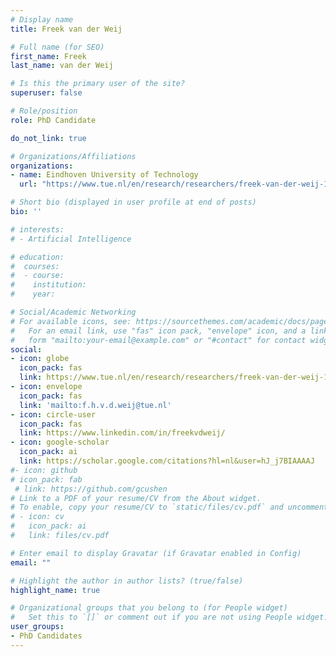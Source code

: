 ```yaml
---
# Display name
title: Freek van der Weij

# Full name (for SEO)
first_name: Freek  
last_name: van der Weij

# Is this the primary user of the site?
superuser: false

# Role/position
role: PhD Candidate

do_not_link: true

# Organizations/Affiliations
organizations:
- name: Eindhoven University of Technology
  url: "https://www.tue.nl/en/research/researchers/freek-van-der-weij-1"

# Short bio (displayed in user profile at end of posts)
bio: ''

# interests:
# - Artificial Intelligence

# education:
#  courses:
#  - course: 
#    institution:
#    year: 

# Social/Academic Networking
# For available icons, see: https://sourcethemes.com/academic/docs/page-builder/#icons
#   For an email link, use "fas" icon pack, "envelope" icon, and a link in the
#   form "mailto:your-email@example.com" or "#contact" for contact widget.
social:
- icon: globe
  icon_pack: fas
  link: https://www.tue.nl/en/research/researchers/freek-van-der-weij-1
- icon: envelope
  icon_pack: fas
  link: 'mailto:f.h.v.d.weij@tue.nl'
- icon: circle-user
  icon_pack: fas
  link: https://www.linkedin.com/in/freekvdweij/
- icon: google-scholar
  icon_pack: ai
  link: https://scholar.google.com/citations?hl=nl&user=hJ_j7BIAAAAJ
#- icon: github
# icon_pack: fab
 # link: https://github.com/gcushen
# Link to a PDF of your resume/CV from the About widget.
# To enable, copy your resume/CV to `static/files/cv.pdf` and uncomment the lines below.
# - icon: cv
#   icon_pack: ai
#   link: files/cv.pdf

# Enter email to display Gravatar (if Gravatar enabled in Config)
email: ""

# Highlight the author in author lists? (true/false)
highlight_name: true

# Organizational groups that you belong to (for People widget)
#   Set this to `[]` or comment out if you are not using People widget.
user_groups:
- PhD Candidates
---
```

